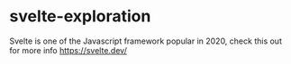 # svelte-exploration

Svelte is one of the Javascript framework popular in 2020, check this out for more info https://svelte.dev/
